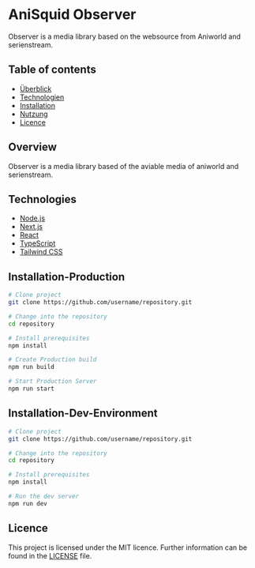 # AniSquid Observer

Observer is a media library based on the websource from Aniworld and serienstream.

## Table of contents

- [Überblick](#Overview)
- [Technologien](#Technologies)
- [Installation](#Installation-Production)
- [Nutzung](#Installation-Dev-Environment)
- [Licence](#Licence)

## Overview

Observer is a media library based of the aviable media of aniworld and serienstream. 

## Technologies
- [Node.js](https://nodejs.org/)
- [Next.js](https://nextjs.org/)
- [React](https://reactjs.org/)
- [TypeScript](https://www.typescriptlang.org/)
- [Tailwind CSS](https://tailwindcss.com/)

## Installation-Production

```bash
# Clone project
git clone https://github.com/username/repository.git

# Change into the repository
cd repository

# Install prerequisites
npm install

# Create Production build
npm run build

# Start Production Server
npm run start
```

## Installation-Dev-Environment

```bash
# Clone project
git clone https://github.com/username/repository.git

# Change into the repository
cd repository

# Install prerequisites
npm install

# Run the dev server
npm run dev
```

## Licence
This project is licensed under the MIT licence. Further information can be found in the [LICENSE](./LICENSE) file.
